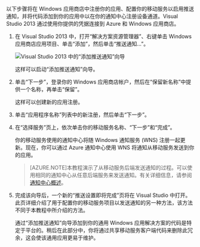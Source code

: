 以下步骤将在 Windows 应用商店中注册你的应用、配置你的移动服务以启用推送通知，并将代码添加到你的应用中以在你的通知中心注册设备通道。Visual Studio 2013 通过使用你提供的凭据连接到 Azure 和 Windows 应用商店。

1. 在 Visual Studio 2013 中，打开“解决方案资源管理器”、右键单击 Windows 应用商店应用项目、单击“添加”，然后单击“推送通知...”。 

	![Visual Studio 2013 中的“添加推送通知”向导](./media/mobile-services-create-new-push-vs2013/mobile-add-push-notifications-vs2013.png)

	这样可以启动“添加推送通知”向导。

2. 单击“下一步”，登录你的 Windows 应用商店帐户，然后在“保留新名称”中提供一个名称，再单击“保留”。

	这样可以创建新的应用注册。

3. 单击“应用程序名称”列表中的新注册，然后单击“下一步”。

4. 在“选择服务”页上，依次单击你的移动服务名称、“下一步”和“完成”。

	你的移动服务使用的通知中心将随 Windows 通知服务 (WNS) 注册一起更新。现在，你可以通过 Azure 通知中心使用 WNS 将通知从移动服务发送到你的应用。

	>[AZURE.NOTE]本教程演示了从移动服务后端发送通知的过程。可以使用相同的通知中心从任意后端服务来发送通知。有关详细信息，请参阅[通知中心概述](http://msdn.microsoft.com/zh-cn/library/azure/jj927170.aspx)。

5. 完成该向导后，一个新的“推送设置即将完成”页将在 Visual Studio 中打开。此页详细介绍了用于配置你的移动服务项目以发送通知的另一种方法，该方法不同于本教程中所介绍的方法。

	通过“添加推送通知”向导添加到你的通用 Windows 应用解决方案的代码是特定于平台的。稍后在此部分中，你将通过共享移动服务客户端代码来删除此冗余，这会使该通用应用更易于维护。

<!-- URLs. -->
[Get started with Mobile Services]: /zh-cn/documentation/articles/mobile-services-javascript-backend-windows-store-dotnet-get-started/
[Get started with data]: /zh-cn/documentation/articles/mobile-services-windows-store-dotnet-get-started-data/
[Import your publishsettings file in Visual Studio 2013]: /zh-cn/documentation/articles/mobile-services-windows-how-to-import-publishsettings/

<!---HONumber=74-->